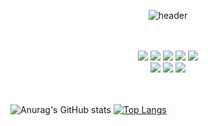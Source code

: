 <div align = "center">
  
  ![header](https://capsule-render.vercel.app/api?type=Cylinder&text=welcome!)
 
</div>
<br/>
<br/>

<div align = "center">
  <img src="https://img.shields.io/badge/JAVA-007396?style=for-the-badge&logo=java&logoColor=white">
  <img src="https://img.shields.io/badge/MySQL-4479A1?style=for-the-badge&logo=MySQL&logoColor=white">
  <img src="https://img.shields.io/badge/Oracle-F80000?style=for-the-badge&logo=Oracle&logoColor=white">
  <img src="https://img.shields.io/badge/python-3776AB?style=for-the-badge&logo=python&logoColor=white"/>
  <img src="https://img.shields.io/badge/C-A8B9CC?style=for-the-badge&logo=c&logoColor=white"/>
  <br>
  <img src="https://img.shields.io/badge/flutter-02569B?style=for-the-badge&logo=flutter&logoColor=white"/>
  <img src="https://img.shields.io/badge/HTML-E34F26?style=for-the-badge&logo=html5&logoColor=white"/>
  <img src="https://img.shields.io/badge/css3-1572B6?style=for-the-badge&logo=css3&logoColor=white"/>
</div>

<br>
<br>

![Anurag's GitHub stats](https://github-readme-stats.vercel.app/api?username=joon-11&show_icons=true&theme=radical)
[![Top Langs](https://github-readme-stats.vercel.app/api/top-langs/?username=joon-11&layout=compact&hide=javascript)](https://github.com/anuraghazra/github-readme-stats)
